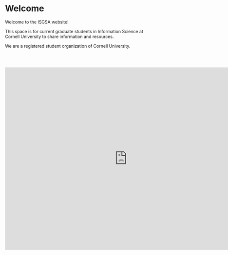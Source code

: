 # Welcome

Welcome to the ISGSA website!

This space is for current graduate students in Information Science at Cornell University to share information and resources. 

We are a registered student organization of Cornell University.

<br><br>

<iframe src="https://calendar.google.com/calendar/embed?src=i8ec4n1tcgobfbbf3ms1onf8rs%40group.calendar.google.com&ctz=America%2FNew_York" style="border: 0" width="800" height="600" frameborder="0" scrolling="no"></iframe>
